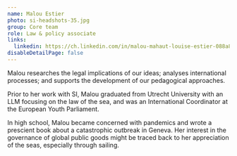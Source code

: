 ```yaml
---
name: Malou Estier
photo: si-headshots-35.jpg
group: Core team
role: Law & policy associate
links:
  linkedin: https://ch.linkedin.com/in/malou-mahaut-louise-estier-088a87193
disableDetailPage: false
---
```


Malou researches the legal implications of our ideas; analyses international processes; and supports the development of our pedagogical approaches.

Prior to her work with SI, Malou graduated from Utrecht University with an LLM focusing on the law of the sea, and was an International Coordinator at the European Youth Parliament.

In high school, Malou became concerned with pandemics and wrote a prescient book about a catastrophic outbreak in Geneva. Her interest in the governance of global public goods might be traced back to her appreciation of the seas, especially through sailing.
